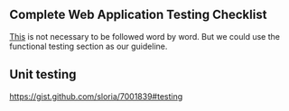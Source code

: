 Complete Web Application Testing Checklist
---------------------------------------------
[This](http://www.guru99.com/complete-web-application-testing-checklist.html) is not necessary to be followed word by word. But we could use the functional testing section as our guideline.

Unit testing
---------------------------------------------
https://gist.github.com/sloria/7001839#testing
